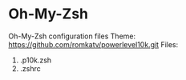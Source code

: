 # Oh-My-Zsh
Oh-My-Zsh configuration files 
Theme: https://github.com/romkatv/powerlevel10k.git
Files:
1. .p10k.zsh
2. .zshrc

